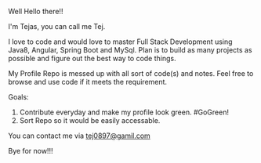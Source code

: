 Well Hello there!!

I'm Tejas, you can call me Tej. 

I love to code and would love to master Full Stack Development using Java8, Angular, Spring Boot and MySql.
Plan is to build as many projects as possible and figure out the best way to code things.

My Profile Repo is messed up with all sort of code(s) and notes. Feel free to browse and use code if it meets the requirement.


Goals:
  1. Contribute everyday and make my profile look green. #GoGreen!
  2. Sort Repo so it would be easily accessable.

You can contact me via tej0897@gamil.com

Bye for now!!!
